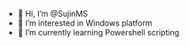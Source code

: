 - 👋 Hi, I’m @SujinMS
- 👀 I’m interested in Windows platform
- 🌱 I’m currently learning Powershell scripting


<!---
SujinMS/SujinMS is a ✨ special ✨ repository because its `README.md` (this file) appears on your GitHub profile.
You can click the Preview link to take a look at your changes.
--->
